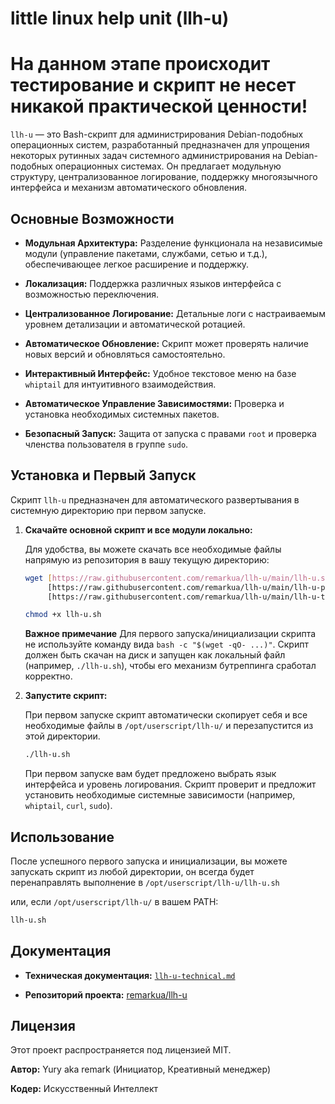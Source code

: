 # little linux help unit (llh-u)

# На данном этапе происходит тестирование и скрипт не несет никакой практической ценности!

`llh-u` — это Bash-скрипт для администрирования Debian-подобных операционных систем, разработанный предназначен для упрощения некоторых рутинных задач системного администрирования на Debian-подобных операционных системах. Он предлагает модульную структуру, централизованное логирование, поддержку многоязычного интерфейса и механизм автоматического обновления.

## Основные Возможности

* **Модульная Архитектура:** Разделение функционала на независимые модули (управление пакетами, службами, сетью и т.д.), обеспечивающее легкое расширение и поддержку.

* **Локализация:** Поддержка различных языков интерфейса с возможностью переключения.

* **Централизованное Логирование:** Детальные логи с настраиваемым уровнем детализации и автоматической ротацией.

* **Автоматическое Обновление:** Скрипт может проверять наличие новых версий и обновляться самостоятельно.

* **Интерактивный Интерфейс:** Удобное текстовое меню на базе `whiptail` для интуитивного взаимодействия.

* **Автоматическое Управление Зависимостями:** Проверка и установка необходимых системных пакетов.

* **Безопасный Запуск:** Защита от запуска с правами `root` и проверка членства пользователя в группе `sudo`.

## Установка и Первый Запуск

Скрипт `llh-u` предназначен для автоматического развертывания в системную директорию при первом запуске.

1.  **Скачайте основной скрипт и все модули локально:**

    Для удобства, вы можете скачать все необходимые файлы напрямую из репозитория в вашу текущую директорию:

    ```bash
    wget [https://raw.githubusercontent.com/remarkua/llh-u/main/llh-u.sh](https://raw.githubusercontent.com/remarkua/llh-u/main/llh-u.sh) \
         [https://raw.githubusercontent.com/remarkua/llh-u/main/llh-u-packages.sh](https://raw.githubusercontent.com/remarkua/llh-u/main/llh-u-packages.sh) \
         [https://raw.githubusercontent.com/remarkua/llh-u/main/llh-u-test-01.sh](https://raw.githubusercontent.com/remarkua/llh-u/main/llh-u-test-01.sh)
    ```

    ```bash
    chmod +x llh-u.sh
    ```

    **Важное примечание**
    Для первого запуска/инициализации скрипта не используйте команду вида `bash -c "$(wget -qO- ...)"`.
    Скрипт должен быть скачан на диск и запущен как локальный файл (например, `./llh-u.sh`), чтобы его механизм бутреппинга сработал корректно.

2.  **Запустите скрипт:**

    При первом запуске скрипт автоматически скопирует себя и все необходимые файлы в `/opt/userscript/llh-u/` и перезапустится из этой директории.

    ```bash
    ./llh-u.sh
    ```

    При первом запуске вам будет предложено выбрать язык интерфейса и уровень логирования.
    Скрипт проверит и предложит установить необходимые системные зависимости (например, `whiptail`, `curl`, `sudo`).

## Использование

После успешного первого запуска и инициализации, вы можете запускать скрипт из любой директории, он всегда будет перенаправлять выполнение в `/opt/userscript/llh-u/llh-u.sh`

или, если `/opt/userscript/llh-u/` в вашем PATH:

```bash
llh-u.sh
```

## Документация

* **Техническая документация:** [`llh-u-technical.md`](https://gemini.google.com/app/llh-u-technical.md)

* **Репозиторий проекта:** [remarkua/llh-u](https://github.com/remarkua/llh-u)

## Лицензия

Этот проект распространяется под лицензией MIT.

**Автор:** Yury aka remark (Инициатор, Креативный менеджер)

**Кодер:** Искусственный Интеллект
